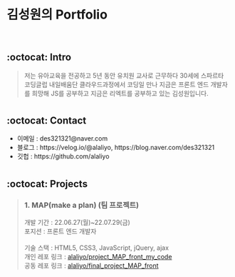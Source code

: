# 김성원의 Portfolio

<br>

## :octocat: Intro
>저는 유아교육을 전공하고 5년 동안 유치원 교사로 근무하다 30세에 스파르타 코딩글럽 내일배움단 클라우드과정에서 코딩일 만나 지금은 프론트 엔드 개발자를 희망해 JS를 공부하고 지금은 리엑트를 공부하고 있는 김성원입니다.

#

## :octocat: Contact
<ul>
  <li>이메일 : des321321@naver.com</li>
  <li>블로그 : https://velog.io/@alaliyo, https://blog.naver.com/des321321</li>
  <li>깃헙 : https://github.com/alaliyo</li>
</ul>


#


## :octocat: Projects
>### 1. MAP(make a plan) (팀 프로젝트)
><div>개발 기간 : 22.06.27(월)~22.07.29(금)</div>
><div>포지션 : 프론트 엔드 개발자</div>
><br>
><div>기술 스택 : HTML5, CSS3, JavaScript, jQuery, ajax</div>
><div>개인 레포 링크 : <a href="https://github.com/alaliyo/project_MAP_front_my_code">alaliyo/project_MAP_front_my_code</a></div>
><div>공동 레포 링크 : <a href="https://github.com/alaliyo/final_project_MAP_front">alaliyo/final_project_MAP_front</a></div>


#


